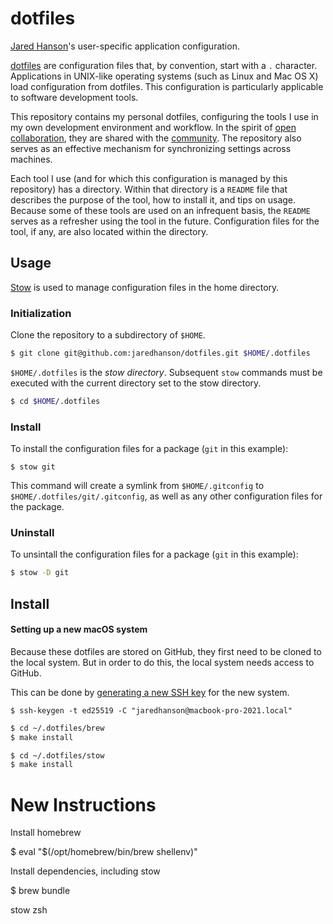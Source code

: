 # dotfiles

[Jared Hanson](https://www.jaredhanson.me/)'s user-specific application configuration.

[dotfiles](https://en.wikipedia.org/wiki/Hidden_file_and_hidden_directory#Unix_and_Unix-like_environments)
are configuration files that, by convention, start with a `.` character.
Applications in UNIX-like operating systems (such as Linux and Mac OS X) load
configuration from dotfiles.  This configuration is particularly applicable
to software development tools.

This repository contains my personal dotfiles, configuring the tools I use in
my own development environment and workflow.  In the spirit of [open collaboration](https://en.wikipedia.org/wiki/Open_collaboration),
they are shared with the [community](https://dotfiles.github.io).  The
repository also serves as an effective mechanism for synchronizing settings
across machines.

Each tool I use (and for which this configuration is managed by this repository)
has a directory.  Within that directory is a `README` file that describes the
purpose of the tool, how to install it, and tips on usage.  Because some of
these tools are used on an infrequent basis, the `README` serves as a refresher
using the tool in the future.  Configuration files for the tool, if any, are
also located within the directory.

## Usage

[Stow](https://www.gnu.org/software/stow/) is used to manage configuration files
in the home directory.

### Initialization

Clone the repository to a subdirectory of `$HOME`.

```sh
$ git clone git@github.com:jaredhanson/dotfiles.git $HOME/.dotfiles
```

`$HOME/.dotfiles` is the _stow directory_.  Subsequent `stow` commands must
be executed with the current directory set to the stow directory.

```sh
$ cd $HOME/.dotfiles
```

### Install

To install the configuration files for a package (`git` in this example):

```
$ stow git
```

This command will create a symlink from `$HOME/.gitconfig` to `$HOME/.dotfiles/git/.gitconfig`,
as well as any other configuration files for the package.

### Uninstall

To unsintall the configuration files for a package (`git` in this example):

```sh
$ stow -D git
```

## Install

#### Setting up a new macOS system


Because these dotfiles are stored on GitHub, they first need to be cloned to the
local system.  But in order to do this, the local system needs access to GitHub.

This can be done by [generating a new SSH key](https://docs.github.com/en/authentication/connecting-to-github-with-ssh/generating-a-new-ssh-key-and-adding-it-to-the-ssh-agent#generating-a-new-ssh-key)
for the new system.

```
$ ssh-keygen -t ed25519 -C "jaredhanson@macbook-pro-2021.local"
```

```sh
$ cd ~/.dotfiles/brew
$ make install

$ cd ~/.dotfiles/stow
$ make install
```


# New Instructions

Install homebrew

$ eval "$(/opt/homebrew/bin/brew shellenv)"

Install dependencies, including stow

$ brew bundle

stow zsh
